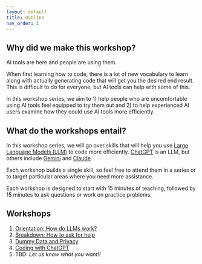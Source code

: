 ```yaml
---
layout: default
title: Outline
nav_order: 1
---
```

## Why did we make this workshop? 
<p>AI tools are here and people are using them. </p>
<p>When first learning how to code, there is a lot of new vocabulary to learn along with actually generating code that will get you the desired end result. This is difficult to do for everyone, but AI tools can help with some of this.</p>
<p>In this workshop series, we aim to 1) help people who are uncomfortable using AI tools feel equipped to try them out and 2) to help experienced AI users examine how they could use AI tools more efficiently. </p>


## What do the workshops entail?
<p>In this workshop series, we will go over skills that will help you use <a href="https://www.ibm.com/think/topics/large-language-models" target="_blank">Large Language Models (LLM)</a> to code more efficiently. 
<a href="https://chatgpt.com/" target="_blank">ChatGPT</a> is an LLM, but others include 
  <a href="https://gemini.google.com/" target="_blank">Gemini</a> and 
  <a href="https://claude.ai/login?returnTo=%2F%3F" target="_blank">Claude</a>. </p>

<p>Each workshop builds a single skill, so feel free to attend them in a series or to target particular areas where you need more assistance. </p>

<p>Each workshop is designed to start with 15 minutes of teaching, followed by 15 minutes to ask questions or work on practice problems. </p>

## Workshops
1. [Orientation: How do LLMs work?](https://ubc-library-rc.github.io/AI_for_coding/content/1_Orientation.html)
2. [Breakdown: How to ask for help](https://ubc-library-rc.github.io/AI_for_coding/content/2_Breakdown.html)
3. [Dummy Data and Privacy](https://ubc-library-rc.github.io/AI_for_coding/content/3_dummy_data.html)
4. [Coding with ChatGPT](https://ubc-library-rc.github.io/AI_for_coding/content/4_Code_Build_Practice.html)
5. TBD: _Let us know what you want!!_
